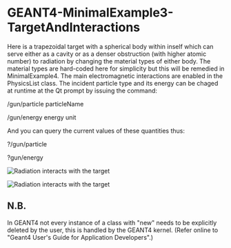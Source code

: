 # GEANT4-MinimalExample3-TargetAndInteractions
Here is a trapezoidal target with a spherical body within inself which can serve either as a cavity or as a denser obstruction (with higher atomic number) to radiation by changing the material types of either body. The material types are hard-coded here for simplicity but this will be remedied in MinimalExample4. The main electromagnetic interactions are enabled in the PhysicsList class. The incident particle type and its energy can be chaged at runtime at the Qt prompt by issuing the command:

/gun/particle particleName
  
/gun/energy energy unit
  
And you can query the current values of these quantities thus:

?/gun/particle

?gun/energy

![Radiation interacts with the target](GEANT4-MinimalWorkingExample3-run1.gif)

![Radiation interacts with the target](GEANT4-MinimalWorkingExample3-run3.gif)

## N.B.
In GEANT4 not every instance of a class with "new" needs to be explicitly deleted by the user, this is handled by the GEANT4 kernel. (Refer online to "Geant4 User's Guide for Application Developers".)
